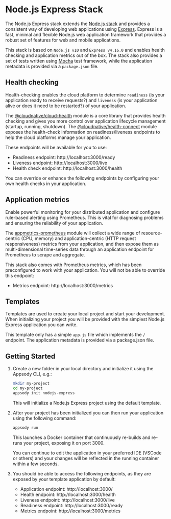 # Node.js Express Stack

The Node.js Express stack extends the [Node.js stack](../nodejs/README.md) and provides a consistent way of developing web applications using [Express](https://expressjs.com). Express is a fast, minimal and flexible Node.js web application framework that provides a robust set of features for web and mobile applications.

This stack is based on `Node.js v10` and `Express v4.16.0` and enables health checking and application metrics out of the box. The stack also provides a set of tests written using [Mocha](https://mochajs.org) test framework, while the application metadata is provided via a `package.json` file.

## Health checking

Health-checking enables the cloud platform to determine `readiness` (is your application ready to receive requests?) and `liveness` (is your application alive or does it need to be restarted?) of your application.

The [@cloudnative/cloud-health](https://github.com/CloudNativeJS/cloud-health) module is a core library that provides health checking and gives you more control over application lifecycle management (startup, running, shutdown). The [@cloudnative/health-connect](https://github.com/CloudNativeJS/cloud-health-connect) module exposes the health-check information on readiness/liveness endpoints to help the cloud platforms manage your application.

 These endpoints will be available for you to use:

- Readiness endpoint: http://localhost:3000/ready
- Liveness endpoint: http://localhost:3000/live
- Health check endpoint: http://localhost:3000/health

You can override or enhance the following endpoints by configuring your own health checks in your application.

## Application metrics

Enable powerful monitoring for your distributed application and configure rule-based alerting using Prometheus. This is vital for diagnosing problems and ensuring the reliability of your application.

The [appmetrics-prometheus](https://github.com/CloudNativeJS/appmetrics-prometheus) module will collect a wide range of resource-centric (CPU, memory) and application-centric (HTTP request responsiveness) metrics from your application, and then expose them as multi-dimensional time-series data through an application endpoint for Prometheus to scrape and aggregate.

This stack also comes with Prometheus metrics, which has been preconfigured to work with your application. You will not be able to override this endpoint:

- Metrics endpoint: http://localhost:3000/metrics

## Templates

Templates are used to create your local project and start your development. When initializing your project you will be provided with the simplest Node.js Express application you can write.

This template only has a simple `app.js` file which implements the `/` endpoint. The application metadata is provided via a package.json file.

## Getting Started

1. Create a new folder in your local directory and initialize it using the Appsody CLI, e.g.:

    ```bash
    mkdir my-project
    cd my-project
    appsody init nodejs-express
    ```

    This will initialize a Node.js Express project using the default template.

1. After your project has been initialized you can then run your application using the following command:

    ```bash
    appsody run
    ```

    This launches a Docker container that continuously re-builds and re-runs your project, exposing it on port 3000.

    You can continue to edit the application in your preferred IDE (VSCode or others) and your changes will be reflected in the running container within a few seconds.

1. You should be able to access the following endpoints, as they are exposed by your template application by default:

    - Application endpoint: http://localhost:3000/
    - Health endpoint: http://localhost:3000/health
    - Liveness endpoint: http://localhost:3000/live
    - Readiness endpoint: http://localhost:3000/ready
    - Metrics endpoint: http://localhost:3000/metrics